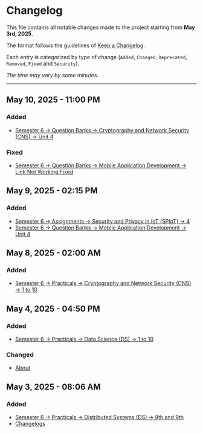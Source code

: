 # Changelog

This file contains all notable changes made to the project starting from **May 3rd, 2025**.

The format follows the guidelines of [Keep a Changelog](https://keepachangelog.com/en/1.0.0/).

Each entry is categorized by type of change (`Added`, `Changed`, `Deprecated`, `Removed`, `Fixed` and `Security`).

_The time may vary by some minutes._

---

## May 10, 2025 - 11:00 PM

### Added

- [Semester 6 → Question Banks → Cryptography and Network Security (CNS) → Unit 4](./sem-6/qssion-banks/cryptography-and-network-security)

### Fixed

- [Semester 6 → Question Banks → Mobile Application Development → Link Not Working Fixed](./sem-6/question-banks/mobile-applicarion-development)

## May 9, 2025 - 02:15 PM

### Added

- [Semester 6 → Assignments → Security and Privacy in IoT (SPIoT) → 4](./sem-6/assignments/security-and-privacy-in-iot/)
- [Semester 6 → Question Banks → Mobile Application Development → Unit 4](./sem-6/question-banks/mobile-applicarion-development)

## May 8, 2025 - 02:00 AM

### Added

- [Semester 6 → Practicals → Cryptography and Network Security (CNS) → 1 to 10](./sem-6/practicals/cryptography-and-network-security)

## May 4, 2025 - 04:50 PM

### Added

- [Semester 6 → Practicals → Data Science (DS) → 1 to 10](./sem-6/practicals/data-science)

### Changed

- [About](./about)

## May 3, 2025 - 08:06 AM

### Added

- [Semester 6 → Practicals → Distributed Systems (DS) → 8th and 9th](./sem-6/practicals/distributed-systems)
- [Changelogs](./changelogs)
